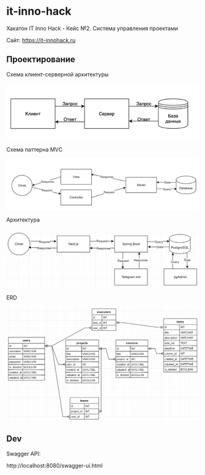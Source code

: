 # it-inno-hack

Хакатон IT Inno Hack - Кейс №2. Система управления проектами

Сайт: https://it-innohack.ru

## Проектирование

Схема клиент-серверной архитектуры

![](/docs/img/client-server.png)

Схема паттерна MVС

![](/docs/img/mvc.png)

Архитектура

![](/docs/img/architecture.png)

ERD

![](/docs/img/erd.png)

## Dev

Swagger API:

http://localhost:8080/swagger-ui.html
